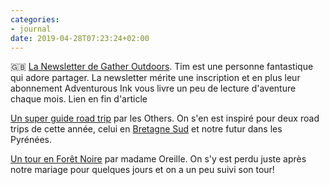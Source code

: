 ```yaml
---
categories:
- journal
date: 2019-04-28T07:23:24+02:00
---
```


🇬🇧 [La Newsletter de Gather Outdoors](https://mailchi.mp/gatheroutdoors/did-you-notice-the-difference). Tim est une personne fantastique qui adore partager. La newsletter mérite une inscription et en plus leur abonnement Adventurous Ink vous livre un peu de lecture d'aventure chaque mois. Lien en fin d'article

[Un super guide road trip](http://www.lesothers.com/guide-5-plus-beaux-road-trips-de-france/) par les Others. On s'en est inspiré pour deux road trips de cette année, celui en [Bretagne Sud](https://yannickschutz.com/bretagne-sud-part-1) et notre futur dans les Pyrénées.

[Un tour en Forêt Noire](https://www.madame-oreille.com/allemagne-bonnes-adresses-foret-noire-famille/) par madame Oreille. On s'y est perdu juste après notre mariage pour quelques jours et on a un peu suivi son tour!
